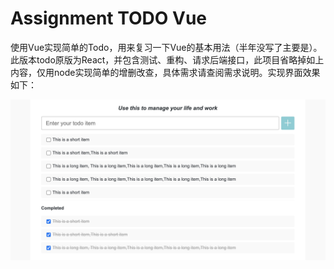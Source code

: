 # Assignment TODO Vue

使用Vue实现简单的Todo，用来复习一下Vue的基本用法（半年没写了主要是）。此版本todo原版为React，并包含测试、重构、请求后端接口，此项目省略掉如上内容，仅用node实现简单的增删改查，具体需求请查阅需求说明。实现界面效果如下：

![webpage](document/list.jpg)